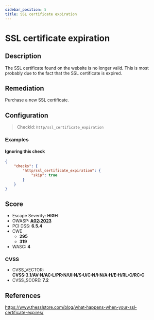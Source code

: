 ```yaml
---
sidebar_position: 5
title: SSL certificate expiration
---
```


# SSL certificate expiration

## Description

The SSL certificate found on the website is no longer valid. This is most probably due to the fact that the SSL certificate is expired.

## Remediation

Purchase a new SSL certificate.


## Configuration

> CheckId: `http/ssl_certificate_expiration`


### Examples


#### Ignoring this check

```json
{
    "checks": {
        "http/ssl_certificate_expiration": {
            "skip": true
        }
    }
}
```




## Score

- Escape Severity: **<span className="high-severity">HIGH</span>**
- OWASP: **[A02:2023](https://github.com/OWASP/API-Security/blob/master/2023/en/src/0xa2-broken-authentication.md)**
- PCI DSS: **6.5.4**
- CWE
  - **295**
  - **319**
- WASC: **4**



### CVSS

- CVSS_VECTOR: **CVSS:3.1/AV:N/AC:L/PR:N/UI:N/S:U/C:N/I:N/A:H/E:H/RL:O/RC:C**
- CVSS_SCORE: **7.2**

## References

https://www.thesslstore.com/blog/what-happens-when-your-ssl-certificate-expires/
